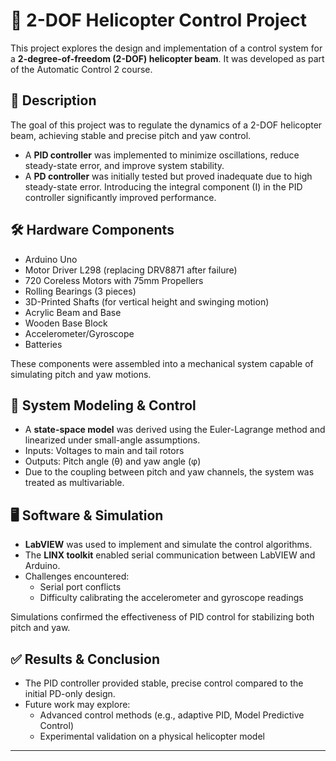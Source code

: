 # 🚁 2-DOF Helicopter Control Project

This project explores the design and implementation of a control system for a **2-degree-of-freedom (2-DOF) helicopter beam**. It was developed as part of the Automatic Control 2 course.

## 📄 Description

The goal of this project was to regulate the dynamics of a 2-DOF helicopter beam, achieving stable and precise pitch and yaw control.

- A **PID controller** was implemented to minimize oscillations, reduce steady-state error, and improve system stability.
- A **PD controller** was initially tested but proved inadequate due to high steady-state error. Introducing the integral component (I) in the PID controller significantly improved performance.

## 🛠️ Hardware Components

- Arduino Uno
- Motor Driver L298 (replacing DRV8871 after failure)
- 720 Coreless Motors with 75mm Propellers
- Rolling Bearings (3 pieces)
- 3D-Printed Shafts (for vertical height and swinging motion)
- Acrylic Beam and Base
- Wooden Base Block
- Accelerometer/Gyroscope
- Batteries

These components were assembled into a mechanical system capable of simulating pitch and yaw motions.

## 🧮 System Modeling & Control

- A **state-space model** was derived using the Euler-Lagrange method and linearized under small-angle assumptions.
- Inputs: Voltages to main and tail rotors
- Outputs: Pitch angle (θ) and yaw angle (φ)
- Due to the coupling between pitch and yaw channels, the system was treated as multivariable.

## 🖥️ Software & Simulation

- **LabVIEW** was used to implement and simulate the control algorithms.
- The **LINX toolkit** enabled serial communication between LabVIEW and Arduino.
- Challenges encountered:
  - Serial port conflicts
  - Difficulty calibrating the accelerometer and gyroscope readings

Simulations confirmed the effectiveness of PID control for stabilizing both pitch and yaw.

## ✅ Results & Conclusion

- The PID controller provided stable, precise control compared to the initial PD-only design.
- Future work may explore:
  - Advanced control methods (e.g., adaptive PID, Model Predictive Control)
  - Experimental validation on a physical helicopter model

---


